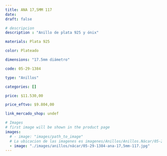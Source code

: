 ```yaml
---
title: ANA 17,5MM 117
date: 
draft: false

# descripcion
description : "Anillo de plata 925 y ónix"

materials: Plata 925

color: Plateado

dimensions: "17.5mm diámetro"

code: 05-29-1384

type: "Anillos"

categories: []

price: $11.530,00

price_eftvo: $9.804,00

link_mercado_shop: undef

# Images
# first image will be shown in the product page
images:
  # - image: "images/path_to_image"
  # La ubicacion de las imagenes es imagenes/Anillos/Anillos.Nácar/05-29-1384-ana-17,5mm-117
  - image: "./images/anillos/nácar/05-29-1384-ana-17,5mm-117.jpg"
---
```


